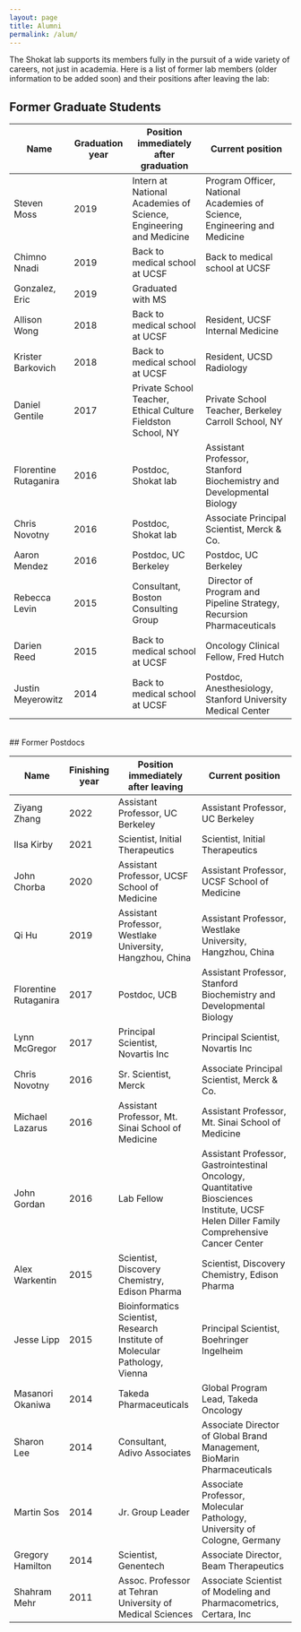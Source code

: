 ```yaml
---
layout: page
title: Alumni
permalink: /alum/
---
```

The Shokat lab supports its members fully in the pursuit of a wide variety of careers, not just in academia. Here is a list of former lab members (older information to be added soon) and their positions after leaving the lab:

## Former Graduate Students

| Name                  | Graduation year | Position immediately after graduation                             | Current position                                                         |
| --------------------- | --------------- | ----------------------------------------------------------------- | ------------------------------------------------------------------------ |
| Steven Moss           | 2019            | Intern at National Academies of Science, Engineering and Medicine | Program Officer, National Academies of Science, Engineering and Medicine |
| Chimno Nnadi          | 2019            | Back to medical school at UCSF                                    | Back to medical school at UCSF                                           |
| Gonzalez, Eric        | 2019            | Graduated with MS                                                 |                                                                          |
| Allison Wong          | 2018            | Back to medical school at UCSF                                    | Resident, UCSF Internal Medicine                                         |
| Krister Barkovich     | 2018            | Back to medical school at UCSF                                    | Resident, UCSD Radiology                                                 |
| Daniel Gentile        | 2017            | Private School Teacher, Ethical Culture Fieldston School, NY      | Private School Teacher, Berkeley Carroll School, NY                      |
| Florentine Rutaganira | 2016            | Postdoc, Shokat lab                                               | Assistant Professor, Stanford Biochemistry and Developmental Biology     |
| Chris Novotny         | 2016            | Postdoc, Shokat lab                                               | Associate Principal Scientist, Merck & Co.                               |
| Aaron Mendez          | 2016            | Postdoc, UC Berkeley                                              | Postdoc, UC Berkeley                                                     |
| Rebecca Levin         | 2015            | Consultant, Boston Consulting Group                               |  Director of Program and Pipeline Strategy, Recursion Pharmaceuticals    |
| Darien Reed           | 2015            | Back to medical school at UCSF                                    | Oncology Clinical Fellow, Fred Hutch                                     |
| Justin Meyerowitz     | 2014            | Back to medical school at UCSF                                    | Postdoc, Anesthesiology, Stanford University Medical Center              |

<br />
## Former Postdocs

| Name                  | Finishing year | Position immediately after leaving                                          | Current position                                                                                                                         |
| --------------------- | -------------- | --------------------------------------------------------------------------- | ---------------------------------------------------------------------------------------------------------------------------------------- |
| Ziyang Zhang          | 2022           | Assistant Professor, UC Berkeley                                            | Assistant Professor, UC Berkeley                                                                                                         |
| Ilsa Kirby            | 2021           | Scientist, Initial Therapeutics                                             | Scientist, Initial Therapeutics                                                                                                          |
| John Chorba           | 2020           | Assistant Professor, UCSF School of Medicine                                | Assistant Professor, UCSF School of Medicine                                                                                             |
| Qi Hu                 | 2019           | Assistant Professor, Westlake University, Hangzhou, China                   | Assistant Professor, Westlake University, Hangzhou, China                                                                                |
| Florentine Rutaganira | 2017           | Postdoc, UCB                                                                | Assistant Professor, Stanford Biochemistry and Developmental Biology                                                                     |
| Lynn McGregor         | 2017           | Principal Scientist, Novartis Inc                                           | Principal Scientist, Novartis Inc                                                                                                        |
| Chris Novotny         | 2016           | Sr. Scientist, Merck                                                        | Associate Principal Scientist, Merck & Co.                                                                                               |
| Michael Lazarus       | 2016           | Assistant Professor, Mt. Sinai School of Medicine                           | Assistant Professor, Mt. Sinai School of Medicine                                                                                        |
| John Gordan           | 2016           | Lab Fellow                                                                  | Assistant Professor, Gastrointestinal Oncology, Quantitative Biosciences Institute, UCSF Helen Diller Family Comprehensive Cancer Center |
| Alex Warkentin        | 2015           | Scientist, Discovery Chemistry, Edison Pharma                               | Scientist, Discovery Chemistry, Edison Pharma                                                                                            |
| Jesse Lipp            | 2015           | Bioinformatics Scientist, Research Institute of Molecular Pathology, Vienna | Principal Scientist, Boehringer Ingelheim                                                                                                |
| Masanori Okaniwa      | 2014           | Takeda Pharmaceuticals                                                      | Global Program Lead, Takeda Oncology                                                                                                     |
| Sharon Lee            | 2014           | Consultant, Adivo Associates                                                | Associate Director of Global Brand Management, BioMarin Pharmaceuticals                                                                  |
| Martin Sos            | 2014           | Jr. Group Leader                                                            | Associate Professor, Molecular Pathology, University of Cologne, Germany                                                                 |
| Gregory Hamilton      | 2014           | Scientist, Genentech                                                        | Associate Director, Beam Therapeutics                                                                                                    |
| Shahram Mehr          | 2011           | Assoc. Professor at Tehran University of Medical Sciences                   | Associate Scientist of Modeling and Pharmacometrics, Certara, Inc                                                                        |